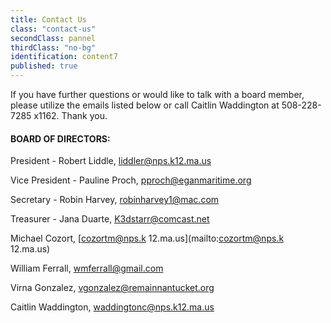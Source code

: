 ```yaml
---
title: Contact Us
class: "contact-us"
secondClass: pannel
thirdClass: "no-bg"
identification: content7
published: true
---
```


If you have further questions or would like to talk with a board member, please utilize the emails listed below or call Caitlin Waddington at 508-228-7285 x1162.  Thank you.

<h4>BOARD OF DIRECTORS:</h4>

<span class="bold"> President - Robert Liddle</span>, [liddler@nps.k12.ma.us](mailto:liddler@nps.k12.ma.us)

<span class="bold"> Vice President - Pauline Proch</span>, [pproch@eganmaritime.org](mailto:pproch@eganmaritime.org)

<span class="bold"> Secretary - Robin Harvey</span>, [robinharvey1@mac.com](mailto:robinharvey1@mac.com)

<span class="bold"> Treasurer - Jana Duarte</span>, [K3dstarr@comcast.net](mailto:K3dstarr@comcast.net)

Michael Cozort, [cozortm@nps.k 12.ma.us](mailto:cozortm@nps.k 12.ma.us)

William Ferrall, [wmferrall@gmail.com](mailto:wmferrall@gmail.com)

Virna Gonzalez, [vgonzalez@remainnantucket.org](mailto:vgonzalez@remainnantucket.org)

Caitlin Waddington, [waddingtonc@nps.k12.ma.us](mailto:waddingtonc@nps.k12.ma.us)
